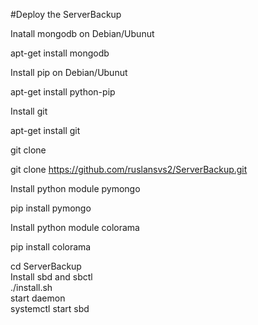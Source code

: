 #Deploy the ServerBackup

Inatall mongodb on Debian/Ubunut

apt-get install mongodb

Install pip on Debian/Ubunut

apt-get install python-pip

Install git 

apt-get install git

git clone

git clone https://github.com/ruslansvs2/ServerBackup.git

Install python  module pymongo

pip install pymongo

Install python module colorama

pip install colorama

cd ServerBackup<br>
Install sbd and sbctl<br> 
./install.sh
<br>
start daemon <br>
systemctl start sbd
 
